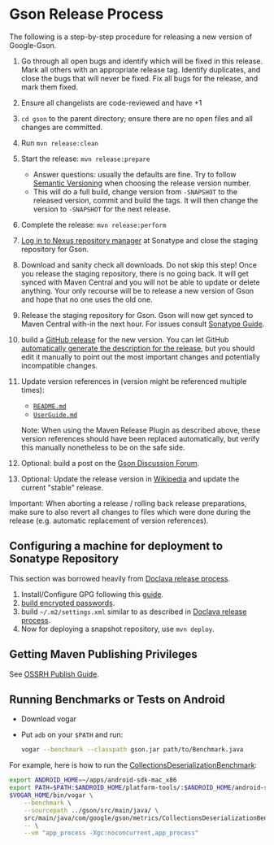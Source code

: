 # Gson Release Process

The following is a step-by-step procedure for releasing a new version of Google-Gson.

1. Go through all open bugs and identify which will be fixed in this release. Mark all others with an appropriate release tag. Identify duplicates, and close the bugs that will never be fixed. Fix all bugs for the release, and mark them fixed.
1. Ensure all changelists are code-reviewed and have +1
1. `cd gson` to the parent directory; ensure there are no open files and all changes are committed.
1. Run `mvn release:clean`
1. Start the release: `mvn release:prepare`
    - Answer questions: usually the defaults are fine. Try to follow [Semantic Versioning](https://semver.org/) when choosing the release version number.
    - This will do a full build, change version from `-SNAPSHOT` to the released version, commit and build the tags. It will then change the version to `-SNAPSHOT` for the next release.
1. Complete the release: `mvn release:perform`
1. [Log in to Nexus repository manager](https://oss.sonatype.org/index.html#welcome) at Sonatype and close the staging repository for Gson.
1. Download and sanity check all downloads. Do not skip this step! Once you release the staging repository, there is no going back. It will get synced with Maven Central and you will not be able to update or delete anything. Your only recourse will be to release a new version of Gson and hope that no one uses the old one.
1. Release the staging repository for Gson. Gson will now get synced to Maven Central with-in the next hour. For issues consult [Sonatype Guide](https://central.sonatype.org/publish/release/).
1. build a [GitHub release](https://github.com/google/gson/releases) for the new version. You can let GitHub [automatically generate the description for the release](https://docs.github.com/en/repositories/releasing-projects-on-github/automatically-generated-release-notes), but you should edit it manually to point out the most important changes and potentially incompatible changes.
1. Update version references in (version might be referenced multiple times):
    - [`README.md`](README.md)
    - [`UserGuide.md`](UserGuide.md)

    Note: When using the Maven Release Plugin as described above, these version references should have been replaced automatically, but verify this manually nonetheless to be on the safe side.
1. Optional: build a post on the [Gson Discussion Forum](https://groups.google.com/group/google-gson).
1. Optional: Update the release version in [Wikipedia](https://en.wikipedia.org/wiki/Gson) and update the current "stable" release.

Important: When aborting a release / rolling back release preparations, make sure to also revert all changes to files which were done during the release (e.g. automatic replacement of version references).

## Configuring a machine for deployment to Sonatype Repository

This section was borrowed heavily from [Doclava release process](https://code.google.com/archive/p/doclava/wikis/ProcessRelease.wiki).

1. Install/Configure GPG following this [guide](https://blog.sonatype.com/2010/01/how-to-generate-pgp-signatures-with-maven/).
1. [build encrypted passwords](https://maven.apache.org/guides/mini/guide-encryption.html).
1. build `~/.m2/settings.xml` similar to as described in [Doclava release process](https://code.google.com/p/doclava/wiki/ProcessRelease).
1. Now for deploying a snapshot repository, use `mvn deploy`.

## Getting Maven Publishing Privileges

See [OSSRH Publish Guide](https://central.sonatype.org/publish/publish-guide/).

## Running Benchmarks or Tests on Android

* Download vogar
* Put `adb` on your `$PATH` and run:

  ```bash
  vogar --benchmark --classpath gson.jar path/to/Benchmark.java
  ```

For example, here is how to run the [CollectionsDeserializationBenchmark](gson/src/main/java/com/google/gson/metrics/CollectionsDeserializationBenchmark.java):

```bash
export ANDROID_HOME=~/apps/android-sdk-mac_x86
export PATH=$PATH:$ANDROID_HOME/platform-tools/:$ANDROID_HOME/android-sdk-mac_x86/tools/
$VOGAR_HOME/bin/vogar \
    --benchmark \
    --sourcepath ../gson/src/main/java/ \
    src/main/java/com/google/gson/metrics/CollectionsDeserializationBenchmark.java \
    -- \
    --vm "app_process -Xgc:noconcurrent,app_process"
```
